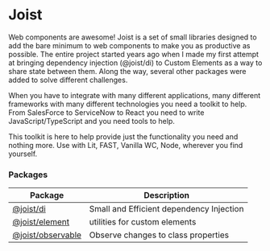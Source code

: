 # Joist

Web components are awesome! Joist is a set of small libraries designed to add the bare minimum to web components to make you as productive as possible. The entire project started years ago when I made my first attempt at bringing dependency injection (@joist/di) to Custom Elements as a way to share state between them. Along the way, several other packages were added to solve different challenges.

When you have to integrate with many different applications, many different frameworks with many different technologies you need a toolkit to help.
From SalesForce to ServiceNow to React you need to write JavaScript/TypeScript and you need tools to help.

This toolkit is here to help provide just the functionality you need and nothing more. Use with Lit, FAST, Vanilla WC, Node, wherever you find yourself.

### Packages

| Package                                  | Description                                                     |
| ---------------------------------------- | --------------------------------------------------------------- |
| [@joist/di](packages/di)                 | Small and Efficient dependency Injection                        |
| [@joist/element](packages/element)       | utilities for custom elements                                   |
| [@joist/observable](packages/observable) | Observe changes to class properties                             |
